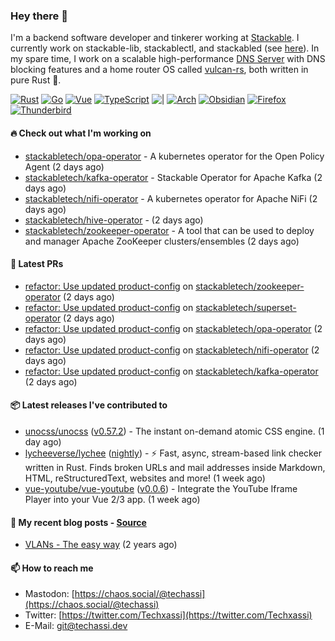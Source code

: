 ### Hey there 👋

I'm a backend software developer and tinkerer working at [Stackable][stackable]. I currently work on
stackable-lib, stackablectl, and stackabled (see [here][stackable-work]). In my spare time, I work on
a scalable high-performance [DNS Server][portal] with DNS blocking features and a home router OS
called [vulcan-rs][vulcan], both written in pure Rust 🦀.

[stackable-work]: https://github.com/stackabletech/stackable
[stackable]: https://github.com/stackabletech
[portal]: https://github.com/portal-rs/portal
[vulcan]: https://github.com/vulcan-rs

[![Rust](https://img.shields.io/badge/-Rust-141414?style=flat&logo=rust&logoColor=%23f97f39)](https://www.rust-lang.org/)
[![Go](https://img.shields.io/badge/-Go-141414?style=flat&logo=go&logoColor=%23f97f39)](https://go.dev/)
[![Vue](https://img.shields.io/badge/-Vue-141414?style=flat&logo=vuedotjs&logoColor=%23f97f39)](https://vuejs.org/)
[![TypeScript](https://img.shields.io/badge/-TypeScript-141414?style=flat&logo=typescript&logoColor=%23f97f39)](https://www.typescriptlang.org/)
![|](https://img.shields.io/badge/-%7C-141414?style=flat&logoColor=%23f97f39)
[![Arch](https://img.shields.io/badge/-Arch-141414?style=flat&logo=archlinux&logoColor=%23f97f39)](https://archlinux.org/)
[![Obsidian](https://img.shields.io/badge/-Obsidian-141414?style=flat&logo=obsidian&logoColor=%23f97f39)](https://obsidian.md/)
[![Firefox](https://img.shields.io/badge/-Firefox-141414?style=flat&logo=firefox&logoColor=%23f97f39)](https://www.mozilla.org/en-US/firefox/new/)
[![Thunderbird](https://img.shields.io/badge/-Thunderbird-141414?style=flat&logo=thunderbird&logoColor=%23f97f39)](https://www.thunderbird.net/en-US/)

#### 🔥 Check out what I'm working on


- [stackabletech/opa-operator](https://github.com/stackabletech/opa-operator) - A kubernetes operator for the Open Policy Agent (2 days ago)
- [stackabletech/kafka-operator](https://github.com/stackabletech/kafka-operator) - Stackable Operator for Apache Kafka (2 days ago)
- [stackabletech/nifi-operator](https://github.com/stackabletech/nifi-operator) - A kubernetes operator for Apache NiFi (2 days ago)
- [stackabletech/hive-operator](https://github.com/stackabletech/hive-operator) -  (2 days ago)
- [stackabletech/zookeeper-operator](https://github.com/stackabletech/zookeeper-operator) - A tool that can be used to deploy and manager Apache ZooKeeper clusters/ensembles (2 days ago)

#### 🧪 Latest PRs


- [refactor: Use updated product-config](https://github.com/stackabletech/zookeeper-operator/pull/738) on [stackabletech/zookeeper-operator](https://github.com/stackabletech/zookeeper-operator) (2 days ago)
- [refactor: Use updated product-config](https://github.com/stackabletech/superset-operator/pull/418) on [stackabletech/superset-operator](https://github.com/stackabletech/superset-operator) (2 days ago)
- [refactor: Use updated product-config](https://github.com/stackabletech/opa-operator/pull/486) on [stackabletech/opa-operator](https://github.com/stackabletech/opa-operator) (2 days ago)
- [refactor: Use updated product-config](https://github.com/stackabletech/nifi-operator/pull/522) on [stackabletech/nifi-operator](https://github.com/stackabletech/nifi-operator) (2 days ago)
- [refactor: Use updated product-config](https://github.com/stackabletech/kafka-operator/pull/633) on [stackabletech/kafka-operator](https://github.com/stackabletech/kafka-operator) (2 days ago)

#### 📦 Latest releases I've contributed to


- [unocss/unocss](https://github.com/unocss/unocss/releases/tag/v0.57.2) ([v0.57.2](https://github.com/unocss/unocss/releases/tag/v0.57.2)) - The instant on-demand atomic CSS engine. (1 day ago)
- [lycheeverse/lychee](https://github.com/lycheeverse/lychee/releases/tag/nightly) ([nightly](https://github.com/lycheeverse/lychee/releases/tag/nightly)) - ⚡ Fast, async, stream-based link checker written in Rust. Finds broken URLs and mail addresses inside Markdown, HTML, reStructuredText, websites and more! (1 week ago)
- [vue-youtube/vue-youtube](https://github.com/vue-youtube/vue-youtube/releases/tag/v0.0.6) ([v0.0.6](https://github.com/vue-youtube/vue-youtube/releases/tag/v0.0.6)) - Integrate the YouTube Iframe Player into your Vue 2/3 app.  (1 week ago)

#### 📜 My recent blog posts - [Source](https://github.com/Techassi/page)


- [VLANs - The easy way](https://techassi.dev/posts/vlans-the-easy-way/) (2 years ago)

#### 📫 How to reach me

- Mastodon: [https://chaos.social/@techassi](https://chaos.social/@techassi)
- Twitter: [https://twitter.com/Techxassi](https://twitter.com/Techxassi)
- E-Mail: git@techassi.dev
